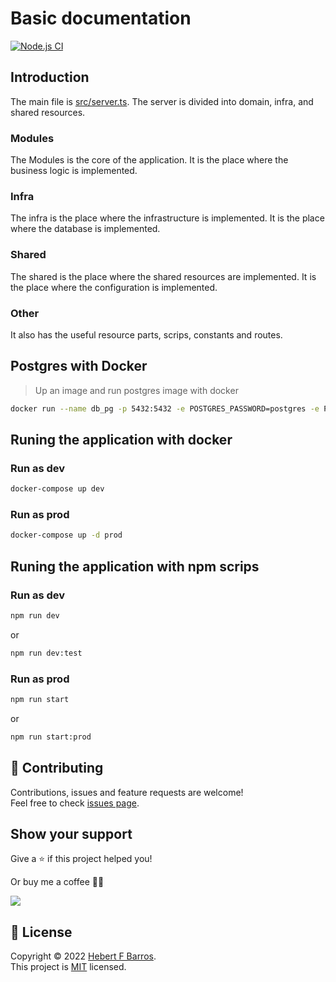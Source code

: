 # Basic documentation

[![Node.js CI](https://github.com/hebertcisco/nestjs-techniques-caching/actions/workflows/node.js.yml/badge.svg?branch=master)](https://github.com/hebertcisco/nestjs-techniques-caching/actions/workflows/node.js.yml)

## Introduction
The main file is [src/server.ts](src/server.ts). The server is divided into domain, infra, and shared resources.

### Modules
The Modules is the core of the application. It is the place where the business logic is implemented.

### Infra
The infra is the place where the infrastructure is implemented. It is the place where the database is implemented.

### Shared
The shared is the place where the shared resources are implemented. It is the place where the configuration is implemented.

### Other
It also has the useful resource parts, scrips, constants and routes.

## Postgres with Docker
> Up an image and run postgres image with docker

```sh
docker run --name db_pg -p 5432:5432 -e POSTGRES_PASSWORD=postgres -e POSTGRES_USER=postgres -d postgres:11
```

## Runing the application with docker

### Run as dev 

```sh
docker-compose up dev
```

### Run as prod

```sh
docker-compose up -d prod
```

## Runing the application with npm scrips

### Run as dev

```sh
npm run dev
```
or
```sh
npm run dev:test
```

### Run as prod

```sh
npm run start
```
or 
```sh
npm run start:prod
```

## 🤝 Contributing

Contributions, issues and feature requests are welcome!<br />Feel free to check [issues page](issues).

## Show your support

Give a ⭐️ if this project helped you!

Or buy me a coffee 🙌🏾

<a href="https://www.buymeacoffee.com/hebertcisco">
    <img src="https://img.buymeacoffee.com/button-api/?text=Buy me a coffee&emoji=&slug=hebertcisco&button_colour=FFDD00&font_colour=000000&font_family=Inter&outline_colour=000000&coffee_colour=ffffff" />
</a>

## 📝 License

Copyright © 2022 [Hebert F Barros](https://github.com/hebertcisco).<br />
This project is [MIT](LICENSE) licensed.
